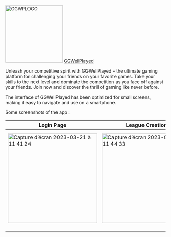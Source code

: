 <img width="180" alt="GGWPLOGO" src="https://user-images.githubusercontent.com/118454225/226581386-e532cdd9-42e0-49a2-90ee-6cc5b7a1c54b.png">
<a href="https://www.ggwellplayed.me/">GGWellPlayed</a> 

Unleash your competitive spirit with GGWellPlayed - the ultimate gaming platform for challenging your friends on your favorite games. Take your skills to the next level and dominate the competition as you face off against your friends. Join now and discover the thrill of gaming like never before.

The interface of GGWellPlayed has been optimized for small screens, making it easy to navigate and use on a smartphone.

Some screenshots of the app : 

| Login Page                                                                                                                                                                 | League Creation                                                                                                                                                            | League Show                                                                                                                                                                | Leagues Index                                                                                                                                                              |   |
|----------------------------------------------------------------------------------------------------------------------------------------------------------------------------|----------------------------------------------------------------------------------------------------------------------------------------------------------------------------|----------------------------------------------------------------------------------------------------------------------------------------------------------------------------|----------------------------------------------------------------------------------------------------------------------------------------------------------------------------|---|
| <img width="280" alt="Capture d’écran 2023-03-21 à 11 41 24" src="https://user-images.githubusercontent.com/118454225/226586845-1bc48178-79de-4129-a24a-46231c4607d3.png"> | <img width="280" alt="Capture d’écran 2023-03-21 à 11 44 33" src="https://user-images.githubusercontent.com/118454225/226586839-2d034844-9021-482b-bd05-beebbb23b551.png"> | <img width="299" alt="Capture d’écran 2023-03-21 à 11 50 52" src="https://user-images.githubusercontent.com/118454225/226586832-deba0943-982e-4985-8f81-9421f57b8050.png"> | <img width="300" alt="Capture d’écran 2023-03-21 à 12 07 21" src="https://user-images.githubusercontent.com/118454225/226588548-8d33564f-a975-4c06-ac70-ba01fb96df16.png"> |   |
|                                                                                                                                                                            |                                                                                                                                                                            |                                                                                                                                                                            |                                                                                                                                                                            |   |
|                                                                                                                                                                            |                                                                                                                                                                            |                                                                                                                                                                            |                                                                                                                                                                            |   |


